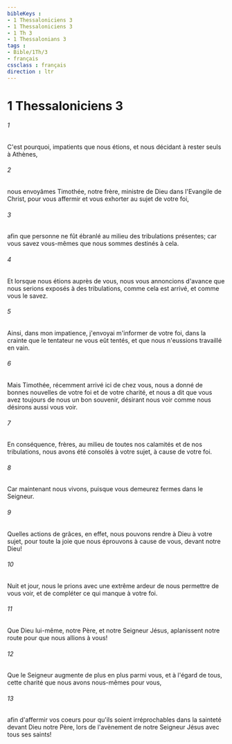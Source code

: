 ```yaml
---
bibleKeys : 
- 1 Thessaloniciens 3
- 1 Thessaloniciens 3
- 1 Th 3
- 1 Thessalonians 3
tags : 
- Bible/1Th/3
- français
cssclass : français
direction : ltr
---
```


# 1 Thessaloniciens 3

###### 1
C'est pourquoi, impatients que nous étions, et nous décidant à rester seuls à Athènes,
###### 2
nous envoyâmes Timothée, notre frère, ministre de Dieu dans l'Evangile de Christ, pour vous affermir et vous exhorter au sujet de votre foi,
###### 3
afin que personne ne fût ébranlé au milieu des tribulations présentes; car vous savez vous-mêmes que nous sommes destinés à cela.
###### 4
Et lorsque nous étions auprès de vous, nous vous annoncions d'avance que nous serions exposés à des tribulations, comme cela est arrivé, et comme vous le savez.
###### 5
Ainsi, dans mon impatience, j'envoyai m'informer de votre foi, dans la crainte que le tentateur ne vous eût tentés, et que nous n'eussions travaillé en vain.
###### 6
Mais Timothée, récemment arrivé ici de chez vous, nous a donné de bonnes nouvelles de votre foi et de votre charité, et nous a dit que vous avez toujours de nous un bon souvenir, désirant nous voir comme nous désirons aussi vous voir.
###### 7
En conséquence, frères, au milieu de toutes nos calamités et de nos tribulations, nous avons été consolés à votre sujet, à cause de votre foi.
###### 8
Car maintenant nous vivons, puisque vous demeurez fermes dans le Seigneur.
###### 9
Quelles actions de grâces, en effet, nous pouvons rendre à Dieu à votre sujet, pour toute la joie que nous éprouvons à cause de vous, devant notre Dieu!
###### 10
Nuit et jour, nous le prions avec une extrême ardeur de nous permettre de vous voir, et de compléter ce qui manque à votre foi.
###### 11
Que Dieu lui-même, notre Père, et notre Seigneur Jésus, aplanissent notre route pour que nous allions à vous!
###### 12
Que le Seigneur augmente de plus en plus parmi vous, et à l'égard de tous, cette charité que nous avons nous-mêmes pour vous,
###### 13
afin d'affermir vos coeurs pour qu'ils soient irréprochables dans la sainteté devant Dieu notre Père, lors de l'avènement de notre Seigneur Jésus avec tous ses saints!
